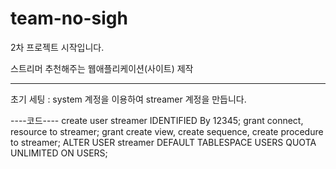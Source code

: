 # team-no-sigh
2차 프로젝트 시작입니다.

스트리머 추천해주는 웹애플리케이션(사이트) 제작

-------------------------
초기 세팅 :
system 계정을 이용하여 streamer 계정을 만듭니다.

----코드----
create user streamer IDENTIFIED By 12345;
grant connect, resource to streamer;
grant create view, create sequence, create procedure to streamer;
ALTER USER streamer DEFAULT TABLESPACE USERS QUOTA UNLIMITED ON USERS;

